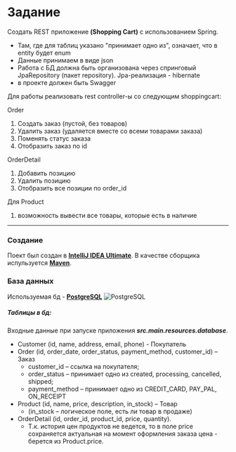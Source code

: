 # Задание
Создать REST приложение **(Shopping Cart)** с использованием Spring.
- Там, где для таблиц указано "принимает одно из", означает, что в entity будет enum
- Данные принимаем в виде json
- Работа с БД должна быть организована через спринговый JpaRepository (пакет repository). Jpa-реализация - hibernate
- в проекте должен быть Swagger

Для работы реализовать rest controller-ы со следующим shoppingcart:

Order
1) Создать заказ (пустой, без товаров)
2) Удалить заказ (удаляется вместе со всеми товарами заказа)
3) Поменять статус заказа
4) Отобразить заказ по id

OrderDetail
1) Добавить позицию
2) Удалить позицию
3) Отобразить все позиции по order_id

Для Product
1) возможность вывести все товары, которые есть в наличие
---
### Создание
Поект был создан в **[IntelliJ IDEA Ultimate]**. В качестве сборщика испульзуется **[Maven]**.

### База данных
Используемая бд - **[PostgreSQL]**
![PostgreSQL](https://l.ruby-china.com/photo/2019/de7a7028-6c2b-40b6-b1dc-33f2e843060b.png!large)

##### Таблицы в бд:
Входные данные при запуске приложения ***src.main.resources.database***.
- Customer (id, name, address, email, phone) - Покупатель
- Order (id, order_date, order_status, payment_method, customer_id) – Заказ
    - customer_id – ссылка на покупателя;
    - order_status – принимает одно из created, processing, cancelled, shipped;
    - payment_method – принимает одно из CREDIT_CARD, PAY_PAL, ON_RECEIPT
- Product (id, name, price, description, in_stock) – Товар
    - (in_stock – логическое поле, есть ли товар в продаже)
- OrderDetail (id, order_id, product_id, price, quantity).
    - Т.к. история цен продуктов не ведется, то в поле price сохраняется актуальная на момент оформления заказа цена -  берется из Product.price.


[PostgreSQL]: <https://www.postgresql.org>
[IntelliJ IDEA Ultimate]: <https://jetbrains.ru/products/idea./>
[Maven]:<https://maven.apache.org>
